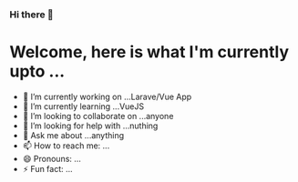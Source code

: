 ### Hi there 👋

<!--
**maratib/maratib** is a ✨ _special_ ✨ repository because its `README.md` (this file) appears on your GitHub profile.
-->

# Welcome, here is what I'm currently upto ...

- 🔭 I’m currently working on ...Larave/Vue App
- 🌱 I’m currently learning ...VueJS
- 👯 I’m looking to collaborate on ...anyone
- 🤔 I’m looking for help with ...nuthing
- 💬 Ask me about ...anything
- 📫 How to reach me: ...
- 😄 Pronouns: ...
- ⚡ Fun fact: ...

